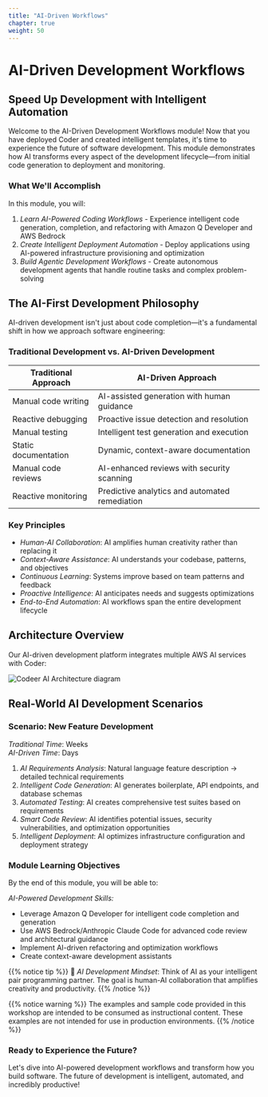 ```yaml
---
title: "AI-Driven Workflows"
chapter: true
weight: 50
---
```


# AI-Driven Development Workflows

## Speed Up Development with Intelligent Automation

Welcome to the AI-Driven Development Workflows module! Now that you have deployed Coder and created intelligent templates, it's time to experience the future of software development. This module demonstrates how AI transforms every aspect of the development lifecycle—from initial code generation to deployment and monitoring.

### What We'll Accomplish

In this module, you will:

1. *Learn AI-Powered Coding Workflows* - Experience intelligent code generation, completion, and refactoring with Amazon Q Developer and AWS Bedrock
2. *Create Intelligent Deployment Automation* - Deploy applications using AI-powered infrastructure provisioning and optimization
3. *Build Agentic Development Workflows* - Create autonomous development agents that handle routine tasks and complex problem-solving
## The AI-First Development Philosophy

AI-driven development isn't just about code completion—it's a fundamental shift in how we approach software engineering:

### Traditional Development vs. AI-Driven Development

| Traditional Approach | AI-Driven Approach |
|---------------------|--------------------|
| Manual code writing | AI-assisted generation with human guidance |
| Reactive debugging | Proactive issue detection and resolution |
| Manual testing | Intelligent test generation and execution |
| Static documentation | Dynamic, context-aware documentation |
| Manual code reviews | AI-enhanced reviews with security scanning |
| Reactive monitoring | Predictive analytics and automated remediation |

### Key Principles

- *Human-AI Collaboration*: AI amplifies human creativity rather than replacing it
- *Context-Aware Assistance*: AI understands your codebase, patterns, and objectives
- *Continuous Learning*: Systems improve based on team patterns and feedback
- *Proactive Intelligence*: AI anticipates needs and suggests optimizations
- *End-to-End Automation*: AI workflows span the entire development lifecycle
## Architecture Overview

Our AI-driven development platform integrates multiple AWS AI services with Coder:

![Codeer AI Architecture diagram](/images/AWSCoderAgenticAI.png)

## Real-World AI Development Scenarios

### Scenario: New Feature Development
*Traditional Time*: Weeks  
*AI-Driven Time*: Days

1. *AI Requirements Analysis*: Natural language feature description → detailed technical requirements
2. *Intelligent Code Generation*: AI generates boilerplate, API endpoints, and database schemas
3. *Automated Testing*: AI creates comprehensive test suites based on requirements
4. *Smart Code Review*: AI identifies potential issues, security vulnerabilities, and optimization opportunities
5. *Intelligent Deployment*: AI optimizes infrastructure configuration and deployment strategy

### Module Learning Objectives

By the end of this module, you will be able to:

*AI-Powered Development Skills:*
- Leverage Amazon Q Developer for intelligent code completion and generation
- Use AWS Bedrock/Anthropic Claude Code for advanced code review and architectural guidance
- Implement AI-driven refactoring and optimization workflows
- Create context-aware development assistants

{{% notice tip %}}
🤖 *AI Development Mindset*: Think of AI as your intelligent pair programming partner. The goal is human-AI collaboration that amplifies creativity and productivity.
{{% /notice %}}

{{% notice warning %}}
The examples and sample code provided in this workshop are intended to be consumed as instructional content. These examples are not intended for use in production environments.
{{% /notice %}}

### Ready to Experience the Future?
Let's dive into AI-powered development workflows and transform how you build software. The future of development is intelligent, automated, and incredibly productive!

